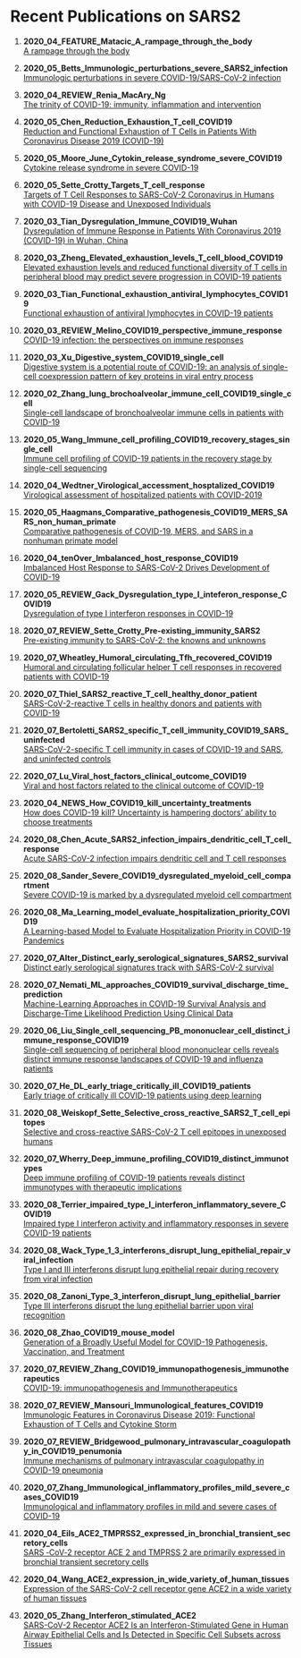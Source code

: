 # Recent Publications on SARS2

1. **2020_04_FEATURE_Matacic_A_rampage_through_the_body** <br>
[A rampage through the body](https://science.sciencemag.org/content/368/6489/356)

2. **2020_05_Betts_Immunologic_perturbations_severe_SARS2_infection** <br>
[Immunologic perturbations in severe COVID-19/SARS-CoV-2 infection](https://www.biorxiv.org/content/10.1101/2020.05.18.101717v1)

3. **2020_04_REVIEW_Renia_MacAry_Ng** <br>
[The trinity of COVID-19: immunity, inflammation and intervention](https://www.nature.com/articles/s41577-020-0311-8)

4. **2020_05_Chen_Reduction_Exhaustion_T_cell_COVID19** <br>
[Reduction and Functional Exhaustion of T Cells in Patients With Coronavirus Disease 2019 (COVID-19)](https://www.frontiersin.org/articles/10.3389/fimmu.2020.00827/full?utm_source=fweb&utm_medium=nblog&utm_campaign=ba-sci-fimmu-covid-tcell-exhaustion)

5. **2020_05_Moore_June_Cytokin_release_syndrome_severe_COVID19** <br>
[Cytokine release syndrome in severe COVID-19](https://science.sciencemag.org/content/368/6490/473.summary?casa_token=ehTPupOPNfwAAAAA:eJFd-y3oIMw5MWOWhW5FQrq06_OdG0GMzD7fj1871E3g7ruc_mdsljQheEeDL3WuMikqslawmWyqtw)

6. **2020_05_Sette_Crotty_Targets_T_cell_response** <br>
[Targets of T Cell Responses to SARS-CoV-2 Coronavirus in Humans with COVID-19 Disease and Unexposed Individuals](https://www.sciencedirect.com/science/article/pii/S0092867420306103?casa_token=7sN-sJVxhigAAAAA:ygqGpY0kx6gRWHKbP1xgf_dzi1nNgrwy_95p_Rjr8jos4b3w1ZTH_JTTKu6GNL4y5Ns6bv2fdg)

7. **2020_03_Tian_Dysregulation_Immune_COVID19_Wuhan** <br>
[Dysregulation of Immune Response in Patients With Coronavirus 2019 (COVID-19) in Wuhan, China](https://academic.oup.com/cid/advance-article/doi/10.1093/cid/ciaa248/5803306)

8. **2020_03_Zheng_Elevated_exhaustion_levels_T_cell_blood_COVID19** <br>
[Elevated exhaustion levels and reduced functional diversity of T cells in peripheral blood may predict severe progression in COVID-19 patients](https://www.nature.com/articles/s41423-020-0401-3)

9. **2020_03_Tian_Functional_exhaustion_antiviral_lymphocytes_COVID19** <br>
[Functional exhaustion of antiviral lymphocytes in COVID-19 patients](https://www.nature.com/articles/s41423-020-0402-2)

10. **2020_03_REVIEW_Melino_COVID19_perspective_immune_response** <br>
[COVID-19 infection: the perspectives on immune responses](https://www.nature.com/articles/s41418-020-0530-3?fbclid=IwAR2ZxeCwG6GQEZTC1GQbizfu0d5i1wqIREmK5IKRgeR2TsUc1dg8ta1GYyA)

11. **2020_03_Xu_Digestive_system_COVID19_single_cell** <br>
[Digestive system is a potential route of COVID-19: an analysis of single-cell coexpression pattern of key proteins in viral entry process](https://gut.bmj.com/content/69/6/1010.abstract)

12. **2020_02_Zhang_lung_brochoalveolar_immune_cell_COVID19_single_cell** <br>
[Single-cell landscape of bronchoalveolar immune cells in patients with COVID-19](https://www.nature.com/articles/s41591-020-0901-9)

13. **2020_05_Wang_Immune_cell_profiling_COVID19_recovery_stages_single_cell** <br>
[Immune cell profiling of COVID-19 patients in the recovery stage by single-cell sequencing](https://www.nature.com/articles/s41421-020-0168-9)

14. **2020_04_Wedtner_Virological_accessment_hosptalized_COVID19** <br>
[Virological assessment of hospitalized patients with COVID-2019](https://www.nature.com/articles/s41586-020-2196-x)

15. **2020_05_Haagmans_Comparative_pathogenesis_COVID19_MERS_SARS_non_human_primate** <br>
[Comparative pathogenesis of COVID-19, MERS, and SARS in a nonhuman primate model](https://science.sciencemag.org/content/368/6494/1012)

16. **2020_04_tenOver_Imbalanced_host_response_COVID19** <br>
[Imbalanced Host Response to SARS-CoV-2 Drives
Development of COVID-19](https://www.sciencedirect.com/science/article/pii/S009286742030489X)

17. **2020_05_REVIEW_Gack_Dysregulation_type_I_inteferon_response_COVID19** <br>
[Dysregulation of type I interferon responses in COVID-19](https://www.nature.com/articles/s41577-020-0346-x)

18. **2020_07_REVIEW_Sette_Crotty_Pre-existing_immunity_SARS2** <br>
[Pre-existing immunity to SARS-CoV-2: the knowns and unknowns](https://www.nature.com/articles/s41577-020-0389-z)

19. **2020_07_Wheatley_Humoral_circulating_Tfh_recovered_COVID19** <br>
[Humoral and circulating follicular helper T cell responses in recovered patients with COVID-19](https://www.nature.com/articles/s41591-020-0995-0)

20. **2020_07_Thiel_SARS2_reactive_T_cell_healthy_donor_patient** <br>
[SARS-CoV-2-reactive T cells in healthy donors and patients with COVID-19](https://www.nature.com/articles/s41586-020-2598-9)

21. **2020_07_Bertoletti_SARS2_specific_T_cell_immunity_COVID19_SARS_uninfected** <br>
[SARS-CoV-2-specific T cell immunity in cases of COVID-19 and SARS, and uninfected controls](https://www.nature.com/articles/s41586-020-2550-z)

22. **2020_07_Lu_Viral_host_factors_clinical_outcome_COVID19** <br>
[Viral and host factors related to the clinical outcome of COVID-19](https://www.nature.com/articles/s41586-020-2355-0)

23. **2020_04_NEWS_How_COVID19_kill_uncertainty_treatments** <br>
[How does COVID-19 kill? Uncertainty is hampering doctors’ ability to choose treatments](https://www.nature.com/articles/d41586-020-01056-7)

24. **2020_08_Chen_Acute_SARS2_infection_impairs_dendritic_cell_T_cell_response** <br>
[Acute SARS-CoV-2 infection impairs dendritic cell and T cell responses](https://linkinghub.elsevier.com/retrieve/pii/S1074761320303332)

25. **2020_08_Sander_Severe_COVID19_dysregulated_myeloid_cell_compartment** <br>
[Severe COVID-19 is marked by a dysregulated myeloid cell compartment](https://doi.org/10.1016/j.cell.2020.08.001)

26. **2020_08_Ma_Learning_model_evaluate_hospitalization_priority_COVID19** <br>
[A Learning-based Model to Evaluate Hospitalization Priority in COVID-19 Pandemics](https://doi.org/10.1016/j.patter.2020.100092)

27. **2020_07_Alter_Distinct_early_serological_signatures_SARS2_survival** <br>
[Distinct early serological signatures track with SARS-CoV-2 survival](https://linkinghub.elsevier.com/retrieve/pii/S1074761320303277)

28. **2020_07_Nemati_ML_approaches_COVID19_survival_discharge_time_prediction** <br>
[Machine-Learning Approaches in COVID-19 Survival Analysis and Discharge-Time Likelihood Prediction Using Clinical Data](https://doi.org/10.1016/j.patter.2020.100074)

29. **2020_06_Liu_Single_cell_sequencing_PB_mononuclear_cell_distinct_immune_response_COVID19** <br>
[Single-cell sequencing of peripheral blood mononuclear cells reveals distinct immune response landscapes of COVID-19 and influenza patients](https://linkinghub.elsevier.com/retrieve/pii/S1074761320303162)

30. **2020_07_He_DL_early_triage_critically_ill_COVID19_patients** <br>
[Early triage of critically ill COVID-19 patients using deep learning](https://www.nature.com/articles/s41467-020-17280-8)

31. **2020_08_Weiskopf_Sette_Selective_cross_reactive_SARS2_T_cell_epitopes** <br>
[Selective and cross-reactive SARS-CoV-2 T cell epitopes in unexposed humans](https://science.sciencemag.org/content/early/2020/08/04/science.abd3871)

32. **2020_07_Wherry_Deep_immune_profiling_COVID19_distinct_immunotypes** <br>
[Deep immune profiling of COVID-19 patients reveals distinct immunotypes with therapeutic implications](https://science.sciencemag.org/content/early/2020/07/15/science.abc8511)

33. **2020_08_Terrier_impaired_type_I_interferon_inflammatory_severe_COVID19** <br>
[Impaired type I interferon activity and inflammatory responses in severe COVID-19 patients](https://science.sciencemag.org/content/369/6504/718)

34. **2020_08_Wack_Type_1_3_interferons_disrupt_lung_epithelial_repair_viral_infection** <br>
[Type I and III interferons disrupt lung epithelial repair during recovery from viral infection](https://science.sciencemag.org/content/369/6504/712)

35. **2020_08_Zanoni_Type_3_interferon_disrupt_lung_epithelial_barrier** <br>
[Type III interferons disrupt the lung epithelial barrier upon viral recognition](https://science.sciencemag.org/content/369/6504/706)

36. **2020_08_Zhao_COVID19_mouse_model** <br>
[Generation of a Broadly Useful Model for COVID-19 Pathogenesis, Vaccination, and Treatment](https://www.sciencedirect.com/science/article/pii/S0092867420307418)

37. **2020_07_REVIEW_Zhang_COVID19_immunopathogenesis_immunotherapeutics** <br>
[COVID-19: immunopathogenesis and Immunotherapeutics](https://www.nature.com/articles/s41392-020-00243-2)

38. **2020_07_REVIEW_Mansouri_Immunological_features_COVID19** <br>
[Immunologic Features in Coronavirus Disease 2019: Functional Exhaustion of T Cells and Cytokine Storm](https://link.springer.com/article/10.1007/s10875-020-00824-4)

39. **2020_07_REVIEW_Bridgewood_pulmonary_intravascular_coagulopathy_in_COVID19_penumonia** <br>
[Immune mechanisms of pulmonary intravascular coagulopathy in COVID-19 pneumonia](https://www.thelancet.com/journals/lanrhe/article/PIIS2665-9913(20)30121-1/fulltext)

40. **2020_07_Zhang_Immunological_inflammatory_profiles_mild_severe_cases_COVID19** <br>
[Immunological and inflammatory profiles in mild and severe cases of COVID-19](https://www.nature.com/articles/s41467-020-17240-2)

41. **2020_04_Eils_ACE2_TMPRSS2_expressed_in_bronchial_transient_secretory_cells** <br>
[SARS ‐CoV‐2 receptor ACE 2 and TMPRSS 2 are primarily expressed in bronchial transient secretory cells](https://www.embopress.org/doi/full/10.15252/embj.20105114)

42. **2020_04_Wang_ACE2_expression_in_wide_variety_of_human_tissues** <br>
[Expression of the SARS-CoV-2 cell receptor gene ACE2 in a wide variety of human tissues](https://idpjournal.biomedcentral.com/articles/10.1186/s40249-020-00662-x)

43. **2020_05_Zhang_Interferon_stimulated_ACE2** <br>
[SARS-CoV-2 Receptor ACE2 Is an Interferon-Stimulated Gene in Human Airway Epithelial Cells and Is Detected in Specific Cell Subsets across Tissues](https://www.sciencedirect.com/science/article/pii/S0092867420305006)
